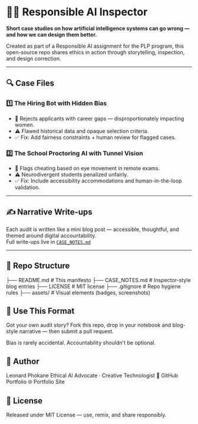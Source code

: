 # 🕵️‍♂️ Responsible AI Inspector

**Short case studies on how artificial intelligence systems can go wrong — and how we can design them better.**

Created as part of a Responsible AI assignment for the PLP program, this open-source repo shares ethics in action through storytelling, inspection, and design correction.

---
## 🔍 Case Files

### 1️⃣ The Hiring Bot with Hidden Bias
- 📌 Rejects applicants with career gaps — disproportionately impacting women.
- ⚠️ Flawed historical data and opaque selection criteria.
- ✅ Fix: Add fairness constraints + human review for flagged cases.

### 2️⃣ The School Proctoring AI with Tunnel Vision
- 📌 Flags cheating based on eye movement in remote exams.
- ⚠️ Neurodivergent students penalized unfairly.
- ✅ Fix: Include accessibility accommodations and human-in-the-loop validation.

---

## ✍️ Narrative Write-ups

Each audit is written like a mini blog post — accessible, thoughtful, and themed around digital accountability.  
Full write-ups live in [`CASE_NOTES.md`](CASE_NOTES.md)

---

## 🧰 Repo Structure


├── README.md              # This manifesto
├── CASE_NOTES.md          # Inspector-style blog entries
├── LICENSE                # MIT license
├── .gitignore             # Repo hygiene rules
├── assets/                # Visual elements (badges, screenshots)


## 🌱 Use This Format
Got your own audit story? Fork this repo, drop in your notebook and blog-style narrative — then submit a pull request.

Bias is rarely accidental. Accountability shouldn't be optional.

## 👤 Author
Leonard Phokane Ethical AI Advocate · Creative Technologist 🔗 GitHub Portfolio 🌐 Portfolio Site

## 📄 License
Released under MIT License — use, remix, and share responsibly.
